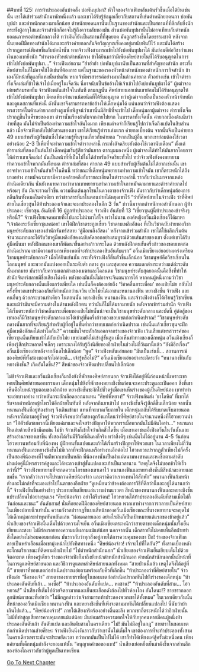 ##บทที่ 125: การท้าประลองอันบ้าคลั่ง
บ่อพันบุปผา?
หัวใจของจ้าวเฟิงพลันเต้นรัวขึ้นเมื่อได้ยินเช่นนั้น
เขาได้เข้าร่วมสำนักมาพักหนึ่งแล้ว และเขาได้รับรู้ข้อมูลเกี่ยวกับสถานที่เช่นตำหนักยอดนภา บ่อพันบุปฝา และตำหนักกลวงมาเล็กน้อย
ตำหนักยอดนภานั้นเป็นฐานของสำนักและเป็นสถานที่ที่ลึกลับยิ่งนัก กระทั่งผู้อาวุโสและจ้าวสำนักก็อาจไม่รู้ถึงความลับของมัน
ส่วนบ่อพันบุปผานั้นไม่อาจเทียบกับตำหนักยอดนภาหรอตำหนักกลวงได้ ทว่ามันก็ยังเป็นสถานที่ที่สุดยอด มันถูกสร้างขึ้นโดยธรรมชาติ หลังจากนั้นยอดฝีมือของสำนักได้มาและสร้างค่ายกลกลั่นจิตวิญญาณซึ่งคงอยู่มานับพันปีไว้ และมันได้สร้างปรากฏการณ์พิเศษขึ้นกับบ่อน้ำนั้น
หากจ้าวเฟิงสามารถเข้าไปยังบ่อพันบุปผาได้ มันย่อมดีต่อวิชากำแพงเงินของเขายิ่งนัก
“ท่านรองหัวหน้าตำหนักจาง ข้าได้ยินมาว่ามีเพียงศิษย์สายในที่ได้รับอนุญาตในการเข้าไปยังบ่อพันบุปผา...” จ้าวเฟิงเอ่ยถาม
“ฮ่าฮ่าฮ่า บ่อพันบุปผานับเป็นสถานที่สำคัญของสำนัก กระทั่งศิษย์สายในก็ไม่อาจใช้ได้เช่นที่ต้องการ แต่ในฐานะของรองหัวหน้าตำหนักของตำหนักภารกิจสำนัก ข้าเองก็มีหน้าที่ดูแลที่แห่งนั้นเช่นกัน หากเจ้ามีพรสวรรค์อย่างมากในด้านค่ายกล ตัวอย่างเช่น เข้าใจตำราทั้งเจ็ดเล่มที่ข้าให้เจ้าไปเมื่อครู่ในเจ็ดวัน นี่อาจนับเป็นข้ออ้างให้เจ้าเข้าไปยังบ่อพันบุปผาได้” ผู้เฒ่าจางเอ่ยพร้อมรอยยิ้ม
จ้าวเฟิงพลันเข้าใจในทันที ตามกฎนั้น ศิษย์สายนอกเช่นเขาย่อมไม่ได้รับอนุญาตให้เข้าไปยังบ่อพันบุปผา มีคนเพียงจำนวนน้อยนิดที่ได้รับอนุญาต ทว่าผู้เฒ่าจางนั้นเป็นรองหัวหน้าจำหนักและดูแลสถานที่แห่งนี้ ดังนั้นเขาจึงสามารถหาข้ออ้างให้เด็กหนุ่มได้
แน่นอนว่าจ้าวเฟิงต้องแสดงพรสวรรค์ในด้านค่ายกลอย่างสูงเพื่อพิสูจน์ว่าเขานั้นมีสิทธิที่จะเข้าไป
เด็กหนุ่มลาผู้เฒ่าจาง ตำราทั้งเจ็ดปรากฏขึ้นในศีรษะของเขา
ตำรานั้นเรียงลำดับจากง่ายไปยาก ในบรรดาทั้งเจ็ดนั้น ค่ายกลเบื้องต้นนับว่าง่ายที่สุด มันไม่จำเป็นต้องทำความเข้าใจอันใดมาก เพียงแค่จดจำก็เรียนรู้ไปกว่าเจ็ดถึงแปดในสิบส่วนแล้ว
เมื่อจ้าวเฟิงกลับไปยังสวนของเขา เขาได้เรียนรู้ตำราเล่มแรก ค่ายกลเบื้องต้น
จากนั้นจึงเป็นค่ายกล 49 แบบสำหรับผู้เริ่มต้นซึ่งให้ความรู้พื้นฐานเกี่ยวกับค่ายกล
“หากเป็นผู้อื่น พวกเขาย่อมต้องใช้เวลาอย่างน้อย 2-3 ปีเพื่อที่จะทำความเข้าใจตำราเหล่านี้ กระทั่งอัจฉริยะยังต้องใช้เวลานับเดือน”
ตั้งแต่ตำราเล่มที่สองเป็นต้นไป เด็กหนุ่มเริ่มรู้สึกว่ามันยาก
ตากมุมมองหนึ่ง ผู้เฒ่าจางได้ทำให้มันยากโดยการให้ตำราเขาเจ็ดเล่ม!
มันเป็นหน้าที่ที่เป็นไปไม่ได้สำหรับอัจฉริยะทั่วไป ทว่าจ้าวเฟิงยังคงพยายามทำความเข้าใจพวกมันทั้งหมด
ตำราเล่มที่สอง ค่ายกล 49 แบบสำหรับผู้เริ่มต้นไม่ได้ยากเช่นนั้น เขาอาจทำความเข้าใจมันสำเร็จในคืนนี้ ทว่าขณะที่เด็กหนุ่มพยายามทำความเข้าใจมัน เขาก็ตระหนักได้ถึงบางอย่าง
ภาพมัจฉามายามีความคล้ายคลึงกับรายละเอียดในตำราเหล่านี้ ราวกับว่ามันมาจากแหล่งกำเนิดเดียวกัน นั่นยังหมายความว่าหากเขาพยายามทำความเข้าใจภาพมัจฉามายาและตำราค่ายกลไปพร้อมๆ กัน มันจะรวดเร็วขึ้น
ความตื่นเต้นลุกโชนในดวงตาของจ้าวเฟิง มันราวกับว่าเด็กหนุ่มต้องการกลืนกินทั้งหมดในคำเดียว
ทว่าข่าวสารที่มาในตอนบ่ายได้หยุดเขาไว้
“ว่าที่ศิษย์สายในจ้าวเฟิง ว่าที่ศิษย์สายในเซี่ยวซุนได้ท้าประลองเจ้าและจะมาประลองในอีก 3 วัน”
ข่าวนี้มาจากตำหนักหอสำนักนอก
ผู้ท้าประลอง: เซี่ยวซุน อันดับที่ 16
ผู้ถูกท้าประลอง: จ้าวเฟิง อันดับที่ 13
“เซี่ยวซุนผู้นี้ท้าประลองข้าจริงๆ หรือนี่?”
จ้าวเฟิงโยนจดหมายทิ้งไปและไม่นำมาใส่ใจ ทว่าไม่นาน องค์หญิงอวิ๋นเมิงเซียงก็ได้มาหา
“เจ้าต้องระวังเซี่ยวซุนหน่อย! เขาได้ฝึกวิชาตระกูลเซี่ยว วิชาดาบเพลิงอัสดง ที่เป็นวิชาฉบับง่ายของวิชามนุษย์ระดับกลางของสำนักจันทร์สลาย ‘คู่มือเพลิงอัสดง’ หลังจากเข้าร่วมสำนัก เขาได้ใช้ผลึกเริ่มต้นจำนวนมากและได้รับวิชาคู่มือเพลิงอัสดงฉบับคัดลอกอย่างสมบูรณ์ด้วยเส้นสายของเขา ตั้งแต่เขาได้รับคู่มือนั้นมา พลังฝึกตนของเขาก็พัฒนาขึ้นอย่างก้าวกระโดด ด้วยพลังฝึกตนขั้นครึ่งก้าวของขอบเขตก่อกำเนิดปราณ เขามีความสามารเพียงพอที่จะท้าประลองสิบอันดับแรก” อวิ๋นเมิงเซียงเอ่ยอย่างเคร่งเครียด
วิชามนุษย์ระดับกลาง?
เมื่อได้ยินเช่นนั้น กระทั่งจ้าวเฟิงก็ตื่นตัวขึ้นเล็กน้อย
วิชามนุษย์คือวิชาเซียนในโลกมนุษย์ และพวกมันแบ่งออกเป็นระดับต่ำ กลาง สูง และสุดยอด ความแตกต่างระหว่างแต่ล่ะระดับนั้นมากมาย มันราวกับความแตกต่างของเมฆาและโคลนตม
วิชามนุษย์ระดับสุดยอดนั้นคือสิ่งที่ทำให้สำนักจันทร์สลายมีชื่อเสียงโด่งดัง พลังของมันนั้นไม่อาจจะจินตนาการได้
หากคนผู้หนึ่งถามว่าวิชามนุษย์ระดับกลางนั้นแข็งแกร่งเพียงใด เช่นนั้นก็คงต้องเอ่ยถึง ‘วิชาคลื่นกระเพื่อม’ ของเป่ยโม่ย
กลับไปครั้งที่พวกเขาประลองกันที่ตำหนักกว่านจวิน เป่ยโม่ยได้เอาชนะหนานกงฟั่น หยางชิงชั่น จ้าวเฟิง และคนอื่นๆ ด้วยกระบวนท่าเดียว ในตอนนั้น หยางชิงชั่น หนานกงฟั่น และจ้าวเฟิงต่างก็ได้เรียนรู้วิชาเซียน และแม้ว่ามันจะมีความต่างในด้านพลังฝึกตน ทว่ามันก็ไม่ได้มากมายนัก
หลังจากเข้าร่วมสำนัก จ้าวเฟิงได้เริ่มตระหนักว่าวิชาคลื่นกระเพื่อมของเป่ยโม่ยนั้นน่าจะเป็นวิชามนุษย์ระดับกลาง
และบัดนี้ คู่ต่อสู้ของเขาเองก็มีวิชามนุษย์ระดับกลางและได้เข้าสู่ขั้นครึ่งก้าวของขอบเขตก่อกำเนิดปราณ!
“วิชามนุษย์ระดับกลางนั้นยากที่จะเรียนรู้สำหรับผู้ที่อยู่ในขั้นต่ำกว่าขอบเขตก่อกำเนิดปราณ เช่นนั้นแล้วเซี่ยวซุนจะฝึกคู่มือเพลิงอัสดงได้เท่าใดกัน?”
ความมั่นใจทะลักล้นออกจากร่างของจ้าวเฟิง
เว้นเสียแต่พรสวรรค์ของเซี่ยวซุนนั้นเทียบเท่าได้กับเป่ยโม่ย เขาย่อมยังไม่เข้าสู่ขั้นสูง
เมื่อเห็นท่าทางของเด็กหนุ่ม อวิ๋นเมิงเซียงก็เพียงรู้สึกประหลาดใจเล็กๆ เพราะนางได้รับรู้ถึงนิสัยของอีกฝ่ายในช่วงไม่กี่วันมานี้แล้ว
“ยังมีอีกเรื่อง” อวิ๋นเมิงเซียงเอ่ยหลังจากลังเลไปเล็กน้อย
“พูด” จ้าวเฟิงพลันเอ่ยตอบ
“มันเป็นเช่นนี้... สถานการณ์ของศิษย์พี่ทั้งสองของเจ้าไม่ค่อยดี... เจ้ารู้หรือไม่?” อวิ๋นเมิงเซียงเอ่ยอย่างระมัดระวัง
“หนานกงฟั่นกับหยางชิงชั่น? เกิดอันใดขึ้น!?”
สีหน้าของจ้าวเฟิงแปรเปลี่ยนไปเล็กน้อย

ไม่ช้าจ้าวเฟิงและอวิ๋นเมิงเซียงก็มาถึงยังที่พักของศิษย์สายนอก
จ้าวเฟิงได้อยู่ที่นี่ก่อนหน้านี้เพราะเขาเคยเป็นศิษย์สายนอกธรรมดา
เด็กหนุ่มไปยังที่พักของหยางชิงชั่นก่อนจะเคาะประตูและเปิดออก สิ่งที่เขาเห็นคือใบหน้าซูบตอบของอีกฝ่าย
หยางชิงชั่นชะงักไปชั่วครู่เมื่อเขาเห็นร่างของผู้เป็นศิษย์น้อง เขาทำท่าจะเอ่ยบางอย่าง ทว่าพลันกระอักเลือดออกมาแทน
“ศิษย์พี่หยาง!”
จ้าวเฟิงพลันส่ง ‘ยาโลหิต’ ที่เขาได้รับจากตำหนักหญ้าไพรให้อีกฝ่ายในทันที
หลังจากกินยาเข้าไป หยางชิงชั่นจึงรู้สึกดีขึ้นเล็กน้อย
จากนั้นหนานกงฟั่นที่อยู่ห้องข้างๆ จึงเดินเข้ามา แทนที่จะบาดเจ็บภายใน เด็กหนุ่มกลับได้รับบาดเจ็บภายนอก
หลังจากไถ่ถามอยู่ชั่วครู่ จ้าวเฟิงจึงพบว่าทั้งสองถูกรังแกโดนว่าที่ศิษย์สายในจำนวนหนึ่งที่โฮวหยวนนำมา
“ไอ้ตัวบัดซบพวกนี้เพียงแค่มาและจงใจสร้างปัญหาให้พวกเราเมื่อพวกมันไม่มีอันใดทำ...” หนานกงฟั่นเอ่ยด้วยสีหน้ามืดหม่น
ไม่ช้า จ้าวเฟิงก็เข้าใจว่าเกิดสิ่งใดขึ้น
เมื่อเขาเอาชนะอี้เฟิงอวิ๋นในวันนั้นและสร้างอำนาจของเขาขึ้น ทั้งสองได้เริ่มมีชีวิตที่มั่นคงก็จริง ทว่าสิ่งดีๆ เช่นนั้นไม่ได้อยู่นาน
4-5 วันก่อน โฮวหยวนพร้อมกับพี่น้องหง ผู้ฝึกตนขั้นแปดและเก้าได้เริ่มสร้างปัญหาให้พวกเขา
ในเวลาเพียงไม่กี่วัน หนานกงฟั่นและหยางชิงชั่นไม่มีเวลาที่จะฝึกตนหรือทำงานอีกต่อไป
โฮวหยวนปรากฏตัวเพียงไม่กี่ครั้ง เป็นสองพี่น้องหงที่โจมตีพวกเขาเป็นหลัก
พี่น้องหงนั้นเป็นฝาแฝดนามหงซานและหงซื่อตามลำดับ
ฝาแฝดคู่นี้มีพรสวรรค์สูงและได้ทะลวงเข้าสู่ขั้นแปดและเก้าเป็นเวลานาน
“เหตุใดจึงไม่บอกข้าให้เร็วกว่านี้?” จ้าวเฟิงพยายามที่จะกดความโกรธของเขาเอาไว้
หนานกงฟั่นและหยางชิงชั่นมีสีหน้าละอายและขมขื่น
“เรากลัวว่าเราจะไปรบกวนศิษย์น้องจ้าว และเราคิดว่าเราคงทนได้สักพัก”
หนานกงฟั่นก้มหน้าต่ำและไม่กล้าที่จะมองเข้าไปในตาของอีกฝ่าย
“ดูเหมือนว่าข้าคงต้องการวิธีที่ดีกว่านี้และอยู่ได้นานกว่านี้”
จ้าวเฟิงยืนขึ้นอย่างช้าๆ ประกายเย็นเยียบแล่นวาบผ่านแววตา
สีหน้าของหนานกงฟั่นและหยางชิงชั่นแปรเปลี่ยนไปอย่างรุนแรง
“ศิษย์น้องจ้าว อย่าได้รีบร้อน! โฮวหยวนได้ท้าประลองอันดับที่สามเมื่อไม่กี่วันก่อนและชนะ”
อันดับสาม!
นั่นคือยอดฝีมือของศิษย์สายนอก พวกเขาห่างจากการกลายเป็นศิษย์สายในเพียงปลายนิ้วเท่านั้น
ความกังวลปรากฏขึ้นบนสีหน้าของอวิ๋นเมิงเซียงขณะที่นางพยายามจะหยุดไม่ให้เด็กหนุ่มกระทำหุนหันพลันแล่น
“ผ่อนคลายเถอะ อย่างไรมันก็เป็นเป้าหมายแต่แรกของข้าอยู่แล้ว”
น้ำเสียงของจ้าวเฟิงนั้นเต็มไปด้วยความใจเย็น
อวิ๋นเมิงเซียงตระหนักว่าสายตาของเด็กหนุ่มนั้นทั้งเย็นเยียบและสงบ ไม่มีร่องรอยของความผลีผลามแม้แต่น้อย
นอกจากนั้น เด็กสาวยังไม่เคยเห็นอีกฝ่ายทำสิ่งใดอย่างไม่รอบคอบมาก่อน มันราวกับว่าทุกสิ่งอยู่ภายใต้การควบคุมของเขา
ปึก!
ร่างของจ้าวเฟิงกลายเป็นพร่าเลือนเมื่อเขามุ่งหน้าไปยังทิศทางหนึ่ง
“ศิษย์น้องจ้าว! เจ้าจะไปที่ใดกัน?”
ทั้งสามเบื้องหลังตะโกนเรียกขณะที่ติดตามอีกฝ่ายไป
“ไปตำหนักสำนักนอก” น้ำเสียงของจ้าวเฟิงเย็นเยียบเต็มไปด้วยจิตอาฆาต
เพียงครู่เดียว ร่างของจ้าวเฟิงก็มาถึงยังหน้าตำหนักสำนักนอก
ตำหนักสำนักนอกนั้นมีหน้าที่ในการดูแลศิษย์สายนอก และวิธีการดูแลเหล่าศิษย์สายนอกทั้งหมด
“สายป่านนี้แล้ว เหตุใดจึงได้อยู่ที่นี่” ชายชราที่ขอบเขตก่อกำเนิดปราณเอ่ยถามพร้อมกับคิ้วที่เลิกขึ้น
“ท้าประลองว่าที่ศิษย์สายใน” จ้าวเฟิงเอ่ย
“ชื่อของเจ้า”
สายตาของชายชราที่อยู่ในขอบเขตก่อกำเนิดปราณหันไปยังร่างของเด็กหนุ่ม
“ท้าประลองอันดับที่เก้า... หงซื่อ!”
“ท้าประลองอันดับที่แปด... หงซาน!”
“ท้าประลองอันดับที่สาม... โฮวหยวน!”
น้ำเสียงที่เต็มไปด้วยจิตอาฆาตและเย็นยะเยือกดังก้องไปทั่วห้องโถง
อันใดนะ!?
ชายชรากลอกลูกนัยน์ตาขณะที่เอ่ยว่า
“ไม่มีกฎกล่าวว่าเจ้าสามารถท้าประลองพวกเขาได้ทั้งหมด”
ในเวลาเดียวกันนั้น สีหน้าของอวิ๋นเมิงเซียง หนานกงฟั่น และหยางชิงชั่นที่เพิ่งจะตามมาทันได้เปลี่ยนแปลงไป
นี่นับว่าบ้าเกินไปแล้ว...
“ศิษย์น้องจ้าว!”
ภายใต้เสียงกรีดร้องอย่างตื่นตะลึง พวกเขาก็ตระหนักได้ว่าอีกฝ่ายนั้นไม่มีทีท่าสูญเสียการควบคุมเลยแม้แต่น้อย
มันย่อมสร้างความตกใจให้กับทุกคนหากมีคนผู้หนึ่งท้าประลองอันดับเก้า อันดับแปด และอันดับสามในคราเดียว
“ไม่! มันไม่มีอยู่ในกฎ” ชายชราในขอบเขตก่อกำเนิดปราณส่ายศีรษะ
จ้าวเฟิงยืนนิ่งงันราวกับว่าเขานั้นไม่เต็มใจ
เขาต้องการที่จะท้าประลองทั้งสามในคราเดียวเพราะมันจะประหยัดเวลา ทว่าหากมันเป็นไปไม่ได้ เขาก็ทำได้เพียงแค่สู้ครั้งล่ะหนึ่งคน
เพียงแค่ยามที่เด็กหนุ่มกำลังจะยอมแพ้นั้น
“อนุญาตคำขอของเขา!”
น้ำเสียงเย่อหยิ่งเย็นชาดังขึ้นจากส่วนลึกของห้องโถงราวกับว่าผู้พูดเป็นเทพเซียน



[Go To Next Chapter]( ./126.md)